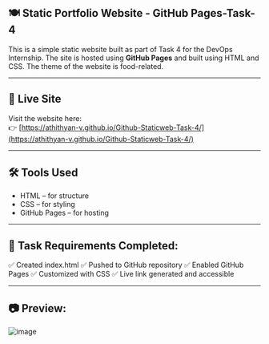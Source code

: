 ## 🍽️ Static Portfolio Website - GitHub Pages-Task-4 

This is a simple static website built as part of Task 4 for the DevOps Internship. The site is hosted using **GitHub Pages** and built using HTML and CSS. The theme of the website is food-related.

---

## 🔗 Live Site

Visit the website here:  
👉 [https://athithyan-v.github.io/Github-Staticweb-Task-4/](https://athithyan-v.github.io/Github-Staticweb-Task-4/)

---

## 🛠️ Tools Used

- HTML – for structure
- CSS – for styling
- GitHub Pages – for hosting
  
---

## 📌 Task Requirements Completed:

✅ Created index.html
✅ Pushed to GitHub repository
✅ Enabled GitHub Pages
✅ Customized with CSS
✅ Live link generated and accessible

---

## 📷 Preview:

![image](https://github.com/user-attachments/assets/8a2f3afd-1686-4ced-85a2-644a78cbcd35)

